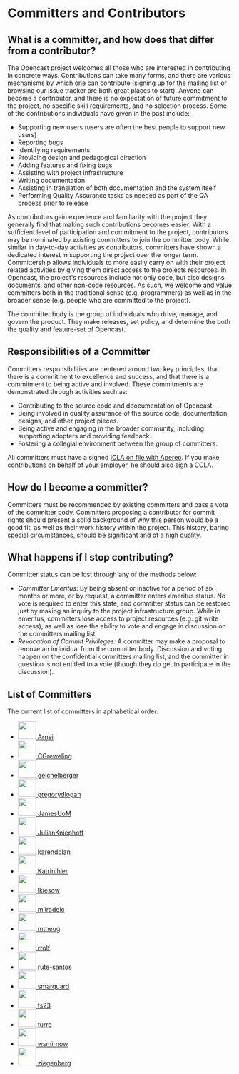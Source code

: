 Committers and Contributors
===========================

What is a committer, and how does that differ from a contributor?
-----------------------------------------------------------------
The Opencast project welcomes all those who are interested in contributing in concrete ways. Contributions can take
many forms, and there are various mechanisms by which one can contribute (signing up for the mailing list or
browsing our issue tracker are both great places to start). Anyone can become a contributor, and there is no
expectation of future commitment to the project, no specific skill requirements, and no selection process. Some of the
contributions individuals have given in the past include:

* Supporting new users (users are often the best people to support new users)
* Reporting bugs
* Identifying requirements
* Providing design and pedagogical direction
* Adding features and fixing bugs
* Assisting with project infrastructure
* Writing documentation
* Assisting in translation of both documentation and the system itself
* Performing Quality Assurance tasks as needed as part of the QA process prior to release

As contributors gain experience and familiarity with the project they generally find that making such contributions
becomes easier. With a sufficient level of participation and commitment to the project, contributors may be nominated
by existing committers to join the committer body. While similar in day-to-day activities as contributors, committers
have shown a dedicated interest in supporting the project over the longer term. Committership allows individuals to
more easily carry on with their project related activities by giving them direct access to the projects resources. In
Opencast, the project's resources include not only code, but also designs, documents, and other non-code resources. As
such, we welcome and value committers both in the traditional sense (e.g. programmers) as well as in the broader sense
(e.g. people who are committed to the project).

The committer body is the group of individuals who drive, manage, and govern the product. They make releases, set
policy, and determine the both the quality and feature-set of Opencast.


Responsibilities of a Committer
-------------------------------

Committers responsibilities are centered around two key principles, that there is a commitment to excellence and
success, and that there is a commitment to being active and involved. These commitments are demonstrated through
activities such as:

* Contributing to the source code and doocumentation of Opencast
* Being involved in quality assurance of the source code,
  documentation, designs, and other project pieces.
* Being active and engaging in the broader community, including
  supporting adopters and providing feedback.
* Fostering a collegial environment between the group of committers.

All committers must have a signed [ICLA on file with Apereo](http://licensing.apereo.org/).
If you make contributions on behalf of your employer, he should also sign a CCLA.


How do I become a committer?
----------------------------

Committers must be recommended by existing committers and pass a vote of the committer body. Committers proposing a
contributor for commit rights should present a solid background of why this person would be a good fit, as well as
their work history within the project. This history, baring special circumstances, should be significant and of a high
quality.

What happens if I stop contributing?
------------------------------------

Committer status can be lost through any of the methods below:

* *Committer Emeritus*: By being absent or inactive for a period of six months or more, or by request, a committer
  enters emeritus status. No vote is required to enter this state, and committer status can be restored just by
  making an inquiry to the project infrastructure group. While in emeritus, committers lose access to project
  resources (e.g. git write access), as well as lose the ability to vote and engage in discussion on the committers
  mailing list.
* *Revocation of Commit Privileges*: A committer may make a proposal to remove an individual from the committer body.
  Discussion and voting happen on the confidential committers mailing list, and the committer in question is not
  entitled to a vote (though they do get to participate in the discussion).

List of Committers
------------------

The current list of committers in aplhabetical order:

<ul>
<li><a href=https://github.com/Arnei><img style="width: 40px; margin: 0"
 src=https://avatars.githubusercontent.com/u/14070005?u=6e73d565059359edfca6ec780d0263e9c2a01668&v=4
 /> Arnei</a></li>
<li><a href=https://github.com/CGreweling><img style="width: 40px; margin: 0"
 src=https://avatars.githubusercontent.com/u/3499600?u=27138059f4750ec5ce6ea6f4e80d08443b75367a&v=4
 /> CGreweling</a></li>
<li><a href=https://github.com/geichelberger><img style="width: 40px; margin: 0"
 src=https://avatars.githubusercontent.com/u/35195803?v=4
 /> geichelberger</a></li>
<li><a href=https://github.com/gregorydlogan><img style="width: 40px; margin: 0"
 src=https://avatars.githubusercontent.com/u/5639561?u=3980a41f51a9b4fcaa988a80e561de14913d062d&v=4
 /> gregorydlogan</a></li>
<li><a href=https://github.com/JamesUoM><img style="width: 40px; margin: 0"
 src=https://avatars.githubusercontent.com/u/2952979?u=b192e1a3272c7a1264365cc591d893829b186dcf&v=4
 /> JamesUoM</a></li>
<li><a href=https://github.com/JulianKniephoff><img style="width: 40px; margin: 0"
 src=https://avatars.githubusercontent.com/u/123272?v=4
 /> JulianKniephoff</a></li>
<li><a href=https://github.com/karendolan><img style="width: 40px; margin: 0"
 src=https://avatars.githubusercontent.com/u/1331728?u=636e1f73f13acf3faf48c5127d1c72dbaef6c71f&v=4
 /> karendolan</a></li>
<li><a href=https://github.com/KatrinIhler><img style="width: 40px; margin: 0"
 src=https://avatars.githubusercontent.com/u/11960278?u=9faf9a88d3097c7864dc80f799b9845bc09d7026&v=4
 /> KatrinIhler</a></li>
<li><a href=https://github.com/lkiesow><img style="width: 40px; margin: 0"
 src=https://avatars.githubusercontent.com/u/1008395?u=9f82bb48d2d8f88f6c41ef382e41aae132d894e6&v=4
 /> lkiesow</a></li>
<li><a href=https://github.com/mliradelc><img style="width: 40px; margin: 0"
 src=https://avatars.githubusercontent.com/u/8040628?u=d5028c1e9214b6cee0374a6651f8947e55bc546f&v=4
 /> mliradelc</a></li>
<li><a href=https://github.com/mtneug><img style="width: 40px; margin: 0"
 src=https://avatars.githubusercontent.com/u/3051721?u=2c323b5e247fc422dd4d97976f1d513c401dd512&v=4
 /> mtneug</a></li>
<li><a href=https://github.com/rrolf><img style="width: 40px; margin: 0"
 src=https://avatars.githubusercontent.com/u/1894165?u=b854d241d81a504b9f692b8086ff15097c6c333e&v=4
 /> rrolf</a></li>
<li><a href=https://github.com/rute-santos><img style="width: 40px; margin: 0"
 src=https://avatars.githubusercontent.com/u/9451622?u=a240189b32811b984d04939ee82e456aaa68eb59&v=4
 /> rute-santos</a></li>
<li><a href=https://github.com/smarquard><img style="width: 40px; margin: 0"
 src=https://avatars.githubusercontent.com/u/5888197?u=71bbc5d122a4175f8954502c280afc0a3c575e59&v=4
 /> smarquard</a></li>
<li><a href=https://github.com/ts23><img style="width: 40px; margin: 0"
 src=https://avatars.githubusercontent.com/u/3940856?v=4
 /> ts23</a></li>
<li><a href=https://github.com/turro><img style="width: 40px; margin: 0"
 src=https://avatars.githubusercontent.com/u/3541284?u=c9b1c8c7d2d674a3bc633c3f026a3b09e9131ae6&v=4
 /> turro</a></li>
<li><a href=https://github.com/wsmirnow><img style="width: 40px; margin: 0"
 src=https://avatars.githubusercontent.com/u/26736?u=ac49366f1834d1b32c6e0c0f330cc2ec4b640e04&v=4
 /> wsmirnow</a></li>
<li><a href=https://github.com/ziegenberg><img style="width: 40px; margin: 0"
 src=https://avatars.githubusercontent.com/u/856916?u=b23b2023c858cca58565a0e762a1d4bef3e8999d&v=4
 /> ziegenberg</a></li>
</ul>
